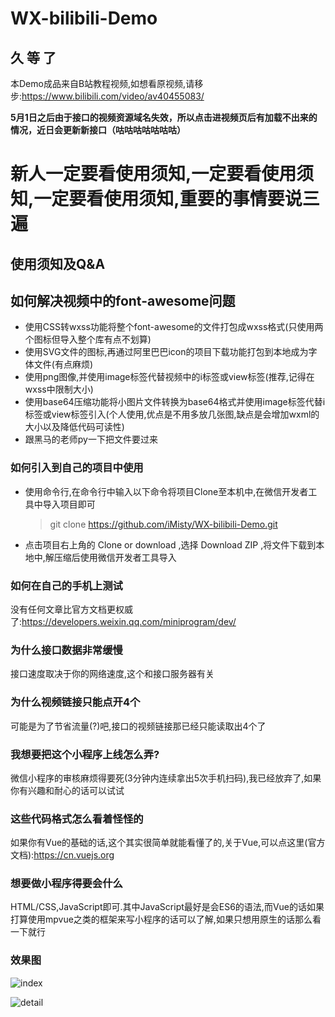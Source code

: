 # WX-bilibili-Demo

## 久 等 了

本Demo成品来自B站教程视频,如想看原视频,请移步:https://www.bilibili.com/video/av40455083/

**5月1日之后由于接口的视频资源域名失效，所以点击进视频页后有加载不出来的情况，近日会更新新接口（咕咕咕咕咕咕咕）**

# 新人一定要看使用须知,一定要看使用须知,一定要看使用须知,重要的事情要说三遍

## 使用须知及Q&A

## **如何解决视频中的font-awesome问题**

- 使用CSS转wxss功能将整个font-awesome的文件打包成wxss格式(只使用两个图标但导入整个库有点不划算)
- 使用SVG文件的图标,再通过阿里巴巴icon的项目下载功能打包到本地成为字体文件(有点麻烦)
- 使用png图像,并使用image标签代替视频中的i标签或view标签(推荐,记得在wxss中限制大小)
- 使用base64压缩功能将小图片文件转换为base64格式并使用image标签代替i标签或view标签引入(个人使用,优点是不用多放几张图,缺点是会增加wxml的大小以及降低代码可读性)
- 跟黑马的老师py一下把文件要过来

### 如何引入到自己的项目中使用

- 使用命令行,在命令行中输入以下命令将项目Clone至本机中,在微信开发者工具中导入项目即可

  > git clone https://github.com/iMisty/WX-bilibili-Demo.git

- 点击项目右上角的 Clone or download ,选择 Download ZIP ,将文件下载到本地中,解压缩后使用微信开发者工具导入

### 如何在自己的手机上测试

没有任何文章比官方文档更权威了:https://developers.weixin.qq.com/miniprogram/dev/

### 为什么接口数据非常缓慢

接口速度取决于你的网络速度,这个和接口服务器有关

### 为什么视频链接只能点开4个

可能是为了节省流量(?)吧,接口的视频链接那已经只能读取出4个了

### 我想要把这个小程序上线怎么弄?

微信小程序的审核麻烦得要死(3分钟内连续拿出5次手机扫码),我已经放弃了,如果你有兴趣和耐心的话可以试试

### 这些代码格式怎么看着怪怪的

如果你有Vue的基础的话,这个其实很简单就能看懂了的,关于Vue,可以点这里(官方文档):https://cn.vuejs.org

### 想要做小程序得要会什么

HTML/CSS,JavaScript即可.其中JavaScript最好是会ES6的语法,而Vue的话如果打算使用mpvue之类的框架来写小程序的话可以了解,如果只想用原生的话那么看一下就行

### 效果图

![index](H:\weixin\02-bilibiili\效果图\index.png)



![detail](H:\weixin\02-bilibiili\效果图\detail.png)